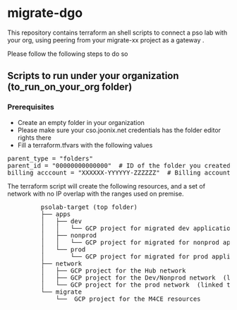 # migrate-dgo

This repository contains terraform an shell scripts to connect a pso lab with your org, using peering from your migrate-xx project as a gateway .  

Please follow the following steps to do so  

## Scripts to run under your organization (to_run_on_your_org folder)  

### Prerequisites  
- Create an empty folder in your organization  
- Please make sure your cso.joonix.net credentials has the folder editor rights there  
- Fill  a terraform.tfvars with the following values  
<pre>
parent_type = "folders"  
parent_id = "00000000000000"  # ID of the folder you created above  
billing_acccount = "XXXXXX-YYYYYY-ZZZZZZ"  # Billing account of your org  
</pre> 
The terraform script will create the following resources, and a set of network with no IP overlap with the ranges used on premise.  
<pre>
         psolab-target (top folder) 
         ├── apps  
         │   ├── dev  
         │   │   └── GCP project for migrated dev applications  
         │   ├── nonprod  
         │   │   └── GCP project for migrated for nonprod applications  
         │   └── prod  
         │       └── GCP project for migrated for prod applications  
         ├── network  
         │   ├── GCP project for the Hub network  
         │   ├── GCP project for the Dev/Nonprod network  (linked to the hub through vpn)  
         │   └── GCP project for the prod network  (linked to the hub through vpn)  
         └── migrate  
             └──  GCP project for the M4CE resources  
</pre> 
